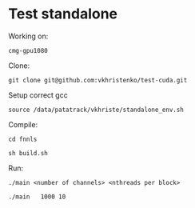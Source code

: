 Test standalone
====

Working on:

    cmg-gpu1080

Clone:

    git clone git@github.com:vkhristenko/test-cuda.git
    
Setup correct gcc

    source /data/patatrack/vkhriste/standalone_env.sh

Compile: 

    cd fnnls
    
    sh build.sh
    
Run:

    ./main <number of channels> <nthreads per block>
    
    ./main   1000 10
    
    
    
    
    
